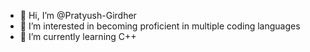 - 👋 Hi, I’m @Pratyush-Girdher
- 👀 I’m interested in becoming proficient in multiple coding languages
- 🌱 I’m currently learning C++

<!---
Pratyush-Girdher/Pratyush-Girdher is a ✨ special ✨ repository because its `README.md` (this file) appears on your GitHub profile.
You can click the Preview link to take a look at your changes.
--->
